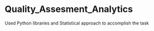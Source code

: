 # Quality_Assesment_Analytics
Used Python libraries and Statistical approach to accomplish the task
